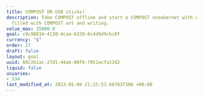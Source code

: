```yaml
---
title: COMPOST ON USB sticks!
description: Take COMPOST offline and start a COMPOST sneakernet with our USB sticks
  filled with COMPOST art and writing.
value_max: 35000.0
goal: c9c98034-4130-4caa-b339-8c4d0d9cbc0f
currency: "$"
order: 27
draft: false
layout: goal
uuid: 60c2b1ac-27d1-44ab-80f6-7051acfa12d2
liquid: false
usuaries:
- 534
last_modified_at: 2023-01-04 21:25:53.667037386 +00:00
---
```


